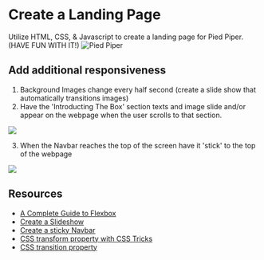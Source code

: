 # Create a Landing Page
Utilize HTML, CSS, & Javascript to create a landing page for Pied Piper. (HAVE FUN WITH IT!)
![Pied Piper](https://github.com/kiloplatoon/static-webpage/blob/master/images/pied-piper-landing-page.png)

## Add additional responsiveness
1. Background Images change every half second (create a slide show that automatically transitions images)
2. Have the 'Introducting The Box' section texts and image slide and/or appear on the webpage when the user scrolls to that section.

![](https://github.com/kiloplatoon/static-webpage/blob/master/images/pied-piper-1.gif)

3. When the Navbar reaches the top of the screen have it 'stick' to the top of the webpage


![](https://github.com/kiloplatoon/static-webpage/blob/master/images/pied-piper-2.gif)

## Resources
- [A Complete Guide to Flexbox](https://css-tricks.com/snippets/css/a-guide-to-flexbox/)
- [Create a Slideshow](https://www.w3schools.com/w3css/w3css_slideshow.asp)
- [Create a sticky Navbar](https://www.w3schools.com/howto/howto_js_navbar_sticky.asp)
- [CSS transform property with CSS Tricks](https://css-tricks.com/almanac/properties/t/transform/)
- [CSS transition property](https://www.w3schools.com/css/css3_transitions.asp)

